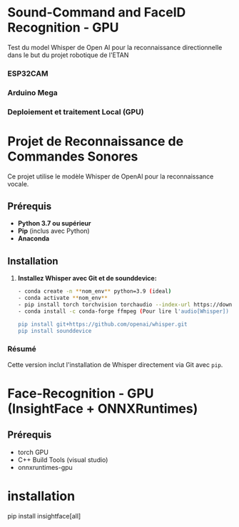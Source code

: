 # Sound-Command and FaceID Recognition - GPU 
Test du model Whisper de Open AI pour la reconnaissance directionnelle dans le but du projet robotique de l'ETAN
### ESP32CAM
### Arduino Mega
### Deploiement et traitement Local (GPU)

# Projet de Reconnaissance de Commandes Sonores

Ce projet utilise le modèle Whisper de OpenAI pour la reconnaissance vocale.

## Prérequis

- **Python 3.7 ou supérieur**
- **Pip** (inclus avec Python)
- **Anaconda**

## Installation

1. **Installez Whisper avec Git  et de sounddevice:**  
   ```bash
   - conda create -n **nom_env** python=3.9 (ideal)
   - conda activate **nom_env**
   - pip install torch torchvision torchaudio --index-url https://download.pytorch.org/whl/cu118 (Verifiez la version CUDA compatible avec votre materielle)
   - conda install -c conda-forge ffmpeg (Pour lire l'audio[Whisper])

   pip install git+https://github.com/openai/whisper.git
   pip install sounddevice

### Résumé

Cette version inclut l'installation de Whisper directement via Git avec `pip`.

# Face-Recognition - GPU (InsightFace + ONNXRuntimes)
## Prérequis
   - torch GPU
   - C++ Build Tools (visual studio)
   - onnxruntimes-gpu

# installation
   pip install insightface[all]
